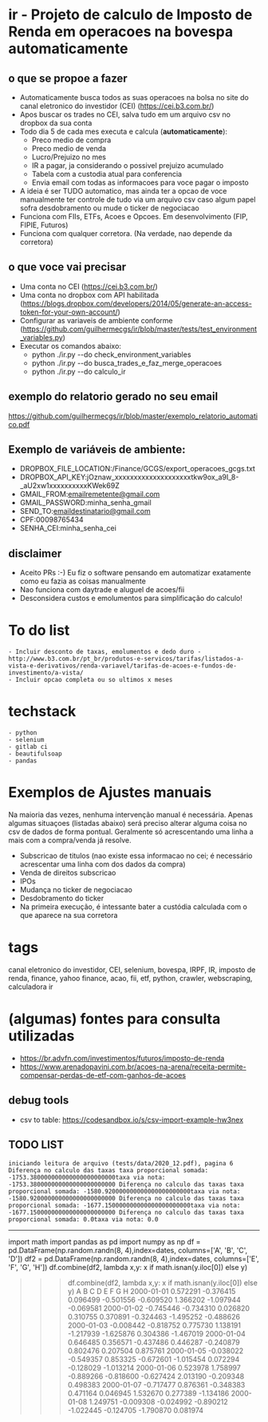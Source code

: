 # ir - Projeto de calculo de Imposto de Renda em operacoes na bovespa automaticamente

## o que se propoe a fazer
 - Automaticamente busca todos as suas operacoes na bolsa no site do canal eletronico do investidor (CEI) (https://cei.b3.com.br/)
 - Apos buscar os trades no CEI, salva tudo em um arquivo csv no dropbox da sua conta
 - Todo dia 5 de cada mes executa e calcula (**automaticamente**):
    - Preco medio de compra
    - Preco medio de venda
    - Lucro/Prejuizo no mes
    - IR a pagar, ja considerando o possivel prejuizo acumulado
    - Tabela com a custodia atual para conferencia
    - Envia email com todas as informacoes para voce pagar o imposto
 - A ideia é ser TUDO automatico, mas ainda ter a opcao de voce manualmente ter controle de tudo via um arquivo csv caso algum papel sofra desdobramento ou mude o ticker de negociacao
 - Funciona com FIIs, ETFs, Acoes e Opcoes. Em desenvolvimento (FIP, FIPIE, Futuros)
 - Funciona com qualquer corretora. (Na verdade, nao depende da corretora)

## o que voce vai precisar
 - Uma conta no CEI (https://cei.b3.com.br/)
 - Uma conta no dropbox com API habilitada (https://blogs.dropbox.com/developers/2014/05/generate-an-access-token-for-your-own-account/)
 - Configurar as variaveis de ambiente conforme (https://github.com/guilhermecgs/ir/blob/master/tests/test_environment_variables.py)
 - Executar os comandos abaixo:
    - python ./ir.py --do check_environment_variables
    - python ./ir.py --do busca_trades_e_faz_merge_operacoes
    - python ./ir.py --do calculo_ir

   
## exemplo do relatorio gerado no seu email
https://github.com/guilhermecgs/ir/blob/master/exemplo_relatorio_automatico.pdf

## Exemplo de variáveis de ambiente:

 - DROPBOX_FILE_LOCATION:/Finance/GCGS/export_operacoes_gcgs.txt
 - DROPBOX_API_KEY:jOznaw_xxxxxxxxxxxxxxxxxxxxtkw9ox_a9I_8-_aU2xw1xxxxxxxxxxKWek69Z
 - GMAIL_FROM:emailremetente@gmail.com
 - GMAIL_PASSWORD:minha_senha_gmail
 - SEND_TO:emaildestinatario@gmail.com
 - CPF:00098765434
 - SENHA_CEI:minha_senha_cei


## disclaimer
 - Aceito PRs :-)   Eu fiz o software pensando em automatizar exatamente como eu fazia as coisas manualmente
 - Nao funciona com daytrade e aluguel de acoes/fii
 - Desconsidera custos e emolumentos para simplificação do calculo!


# To do list
    - Incluir desconto de taxas, emolumentos e dedo duro - http://www.b3.com.br/pt_br/produtos-e-servicos/tarifas/listados-a-vista-e-derivativos/renda-variavel/tarifas-de-acoes-e-fundos-de-investimento/a-vista/
    - Incluir opcao completa ou so ultimos x meses
   
# techstack
    - python
    - selenium
    - gitlab ci
    - beautifulsoap
    - pandas
    
# Exemplos de Ajustes manuais
Na maioria das vezes, nenhuma intervenção manual é necessária. 
Apenas algumas situaçoes (listadas abaixo) será preciso alterar alguma coisa no csv de dados de forma pontual.
Geralmente só acrescentando uma linha a mais com a compra/venda já resolve. 
- Subscricao de titulos (nao existe essa informacao no cei; é necessário acrescentar uma linha com dos dados da compra)
- Venda de direitos subscricao
- IPOs
- Mudança no ticker de negociacao
- Desdobramento do ticker 
- Na primeira execução, é intessante bater a custódia calculada com o que aparece na sua corretora
   
    
# tags
canal eletronico do investidor, CEI, selenium, bovespa, IRPF, IR, imposto de renda, finance, yahoo finance, acao, fii, 
etf, python, crawler, webscraping, calculadora ir


# (algumas) fontes para consulta utilizadas 
- https://br.advfn.com/investimentos/futuros/imposto-de-renda
- https://www.arenadopavini.com.br/acoes-na-arena/receita-permite-compensar-perdas-de-etf-com-ganhos-de-acoes

## debug tools
- csv to table: https://codesandbox.io/s/csv-import-example-hw3nex

## TODO LIST
`iniciando leitura de arquivo (tests/data/2020_12.pdf), pagina 6
Diferença no calculo das taxas
taxa proporcional somada: -1753.380000000000000000000000taxa via nota: -1753.380000000000000000000000
Diferença no calculo das taxas
taxa proporcional somada: -1580.920000000000000000000000taxa via nota: -1580.920000000000000000000000
Diferença no calculo das taxas
taxa proporcional somada: -1677.150000000000000000000000taxa via nota: -1677.150000000000000000000000
Diferença no calculo das taxas
taxa proporcional somada: 0.0taxa via nota: 0.0`

----------
import math
import pandas as pd
import numpy as np
df = pd.DataFrame(np.random.randn(8, 4),index=dates, columns=['A', 'B', 'C', 'D'])
df2 = pd.DataFrame(np.random.randn(8, 4),index=dates, columns=['E', 'F', 'G', 'H'])
df.combine(df2, lambda x,y: x if math.isnan(y.iloc[0]) else y)

>>> df.combine(df2, lambda x,y: x if math.isnan(y.iloc[0]) else y)
                   A         B         C         D         E         F         G         H
2000-01-01  0.572291 -0.376415  0.096499 -0.501556 -0.609520  1.366202 -1.097944 -0.069581
2000-01-02 -0.745446 -0.734310  0.026820  0.310755  0.370891 -0.324463 -1.495252 -0.488626
2000-01-03 -0.008442 -0.818752  0.775730  1.138191 -1.217939 -1.625876  0.304386 -1.467019
2000-01-04  0.646485  0.356571 -0.437486  0.446287 -0.240879  0.802476  0.207504  0.875761
2000-01-05 -0.038022 -0.549357  0.853325 -0.672601 -1.015454  0.072294 -0.128029 -1.013214
2000-01-06  0.523978  1.758997 -0.889266 -0.818600 -0.627424  2.013190 -0.209348  0.498383
2000-01-07 -0.717477  0.876361 -0.348383  0.471164  0.046945  1.532670  0.277389 -1.134186
2000-01-08  1.249751 -0.009308 -0.024992 -0.890212 -1.022445 -0.124705 -1.790870  0.081974